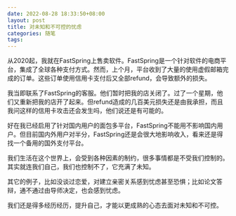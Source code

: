 ```yaml
---
date: 2022-08-28 18:33:50+08:00
layout: post
title: 对未知和不可控的忧虑
categories: 随笔
tags: 
---
```


从2020起，我就在FastSpring上售卖软件。FastSpring是一个针对软件的电商平台，集成了全球各种支付方式。然而，上个月，平台收到了大量的使用虚假邮箱完成的订单。这些订单使用信用卡支付后又全部refund，会导致额外的损失。

我当即联系了FastSpring的客服。他们暂时把我的店关闭了。过了一个星期，他们又重新把我的店开了起来。但refund造成的几百美元损失还是由我承担，而且我问这样的信用卡攻击还会发生吗，他们说还是有可能的。

好在我已经启用了针对国内用户的面包多平台，FastSpring不能用不影响国内用户。但目前国内外用户对半分，FastSpring还是会很大地影响收入，看来还是得找一个备用的国外支付平台。

我们生活在这个世界上，会受到各种因素的制约，很多事情都是不受我们控制的。其实就连我们自己，我们也控制不了，它充满了未知。

其它的例子，比如没谈过恋爱，对建立亲密关系感到忧虑甚至恐惧；比如论文答辩，通不通过由导师决定，也会感到忧虑。

我们还是得多经历经历，提升自己，才能以更成熟的心态去面对未知和不可控。



